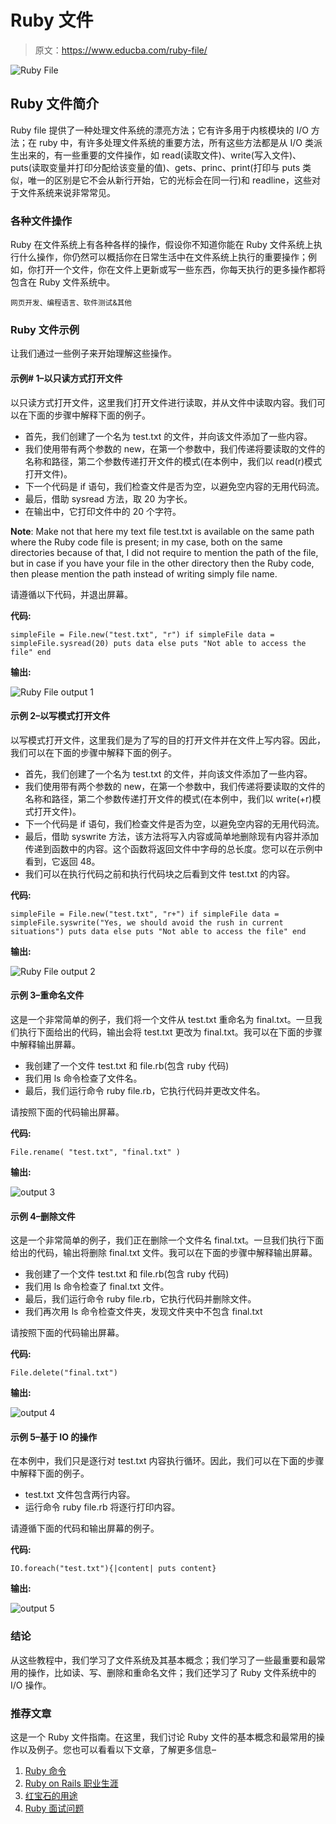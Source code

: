 # Ruby 文件

> 原文：<https://www.educba.com/ruby-file/>

![Ruby File](img/ac76692d8beec325e064583dba7ee351.png)



## Ruby 文件简介

Ruby file 提供了一种处理文件系统的漂亮方法；它有许多用于内核模块的 I/O 方法；在 ruby 中，有许多处理文件系统的重要方法，所有这些方法都是从 I/O 类派生出来的，有一些重要的文件操作，如 read(读取文件)、write(写入文件)、puts(读取变量并打印分配给该变量的值)、gets、princ、print(打印与 puts 类似，唯一的区别是它不会从新行开始，它的光标会在同一行)和 readline，这些对于文件系统来说非常常见。

### 各种文件操作

Ruby 在文件系统上有各种各样的操作，假设你不知道你能在 Ruby 文件系统上执行什么操作，你仍然可以概括你在日常生活中在文件系统上执行的重要操作；例如，你打开一个文件，你在文件上更新或写一些东西，你每天执行的更多操作都将包含在 Ruby 文件系统中。

<small>网页开发、编程语言、软件测试&其他</small>

### Ruby 文件示例

让我们通过一些例子来开始理解这些操作。

#### 示例# 1–以只读方式打开文件

以只读方式打开文件，这里我们打开文件进行读取，并从文件中读取内容。我们可以在下面的步骤中解释下面的例子。

*   首先，我们创建了一个名为 test.txt 的文件，并向该文件添加了一些内容。
*   我们使用带有两个参数的 new，在第一个参数中，我们传递将要读取的文件的名称和路径，第二个参数传递打开文件的模式(在本例中，我们以 read(r)模式打开文件)。
*   下一个代码是 if 语句，我们检查文件是否为空，以避免空内容的无用代码流。
*   最后，借助 sysread 方法，取 20 为字长。
*   在输出中，它打印文件中的 20 个字符。

**Note**: Make not that here my text file test.txt is available on the same path where the Ruby code file is present; in my case, both on the same directories because of that, I did not require to mention the path of the file, but in case if you have your file in the other directory then the Ruby code, then please mention the path instead of writing simply file name.

请遵循以下代码，并退出屏幕。

**代码:**

`simpleFile = File.new("test.txt", "r")
if simpleFile
data = simpleFile.sysread(20)
puts data
else
puts "Not able to access the file"
end`

**输出:**

![Ruby File output 1](img/60a24f8200446fd94c3bd2c2018af5f6.png)



#### 示例 2–以写模式打开文件

以写模式打开文件，这里我们是为了写的目的打开文件并在文件上写内容。因此，我们可以在下面的步骤中解释下面的例子。

*   首先，我们创建了一个名为 test.txt 的文件，并向该文件添加了一些内容。
*   我们使用带有两个参数的 new，在第一个参数中，我们传递将要读取的文件的名称和路径，第二个参数传递打开文件的模式(在本例中，我们以 write(+r)模式打开文件)。
*   下一个代码是 if 语句，我们检查文件是否为空，以避免空内容的无用代码流。
*   最后，借助 syswrite 方法，该方法将写入内容或简单地删除现有内容并添加传递到函数中的内容。这个函数将返回文件中字母的总长度。您可以在示例中看到，它返回 48。
*   我们可以在执行代码之前和执行代码块之后看到文件 test.txt 的内容。

**代码:**

`simpleFile = File.new("test.txt", "r+")
if simpleFile
data = simpleFile.syswrite("Yes, we should avoid the rush in current situations")
puts data
else
puts "Not able to access the file"
end`

**输出:**

![Ruby File output 2](img/01df169035eaa98fc55f5e84adbbad62.png)



#### 示例 3–重命名文件

这是一个非常简单的例子，我们将一个文件从 test.txt 重命名为 final.txt。一旦我们执行下面给出的代码，输出会将 test.txt 更改为 final.txt。我可以在下面的步骤中解释输出屏幕。

*   我创建了一个文件 test.txt 和 file.rb(包含 ruby 代码)
*   我们用 ls 命令检查了文件名。
*   最后，我们运行命令 ruby file.rb，它执行代码并更改文件名。

请按照下面的代码输出屏幕。

**代码:**

`File.rename( "test.txt", "final.txt" )`

**输出:**

![output 3](img/e1240c9213be9527c7d3bb306ca88b85.png)



#### 示例 4–删除文件

这是一个非常简单的例子，我们正在删除一个文件名 final.txt。一旦我们执行下面给出的代码，输出将删除 final.txt 文件。我可以在下面的步骤中解释输出屏幕。

*   我创建了一个文件 test.txt 和 file.rb(包含 ruby 代码)
*   我们用 ls 命令检查了 final.txt 文件。
*   最后，我们运行命令 ruby file.rb，它执行代码并删除文件。
*   我们再次用 ls 命令检查文件夹，发现文件夹中不包含 final.txt

请按照下面的代码输出屏幕。

**代码:**

`File.delete("final.txt")`

**输出:**

![output 4](img/efd3b04e6b61e6d730ff26d4855cc1af.png)



#### 示例 5–基于 IO 的操作

在本例中，我们只是逐行对 test.txt 内容执行循环。因此，我们可以在下面的步骤中解释下面的例子。

*   test.txt 文件包含两行内容。
*   运行命令 ruby file.rb 将逐行打印内容。

请遵循下面的代码和输出屏幕的例子。

**代码:**

`IO.foreach("test.txt"){|content| puts content}`

**输出:**

![output 5](img/e6cb1d2b1ccbab8c6aca23960df5b71d.png)



### 结论

从这些教程中，我们学习了文件系统及其基本概念；我们学习了一些最重要和最常用的操作，比如读、写、删除和重命名文件；我们还学习了 Ruby 文件系统中的 I/O 操作。

### 推荐文章

这是一个 Ruby 文件指南。在这里，我们讨论 Ruby 文件的基本概念和最常用的操作以及例子。您也可以看看以下文章，了解更多信息–

1.  [Ruby 命令](https://www.educba.com/ruby-commands/)
2.  [Ruby on Rails 职业生涯](https://www.educba.com/career-in-ruby-on-rails/)
3.  [红宝石的用途](https://www.educba.com/uses-of-ruby/)
4.  [Ruby 面试问题](https://www.educba.com/ruby-interview-questions/)






